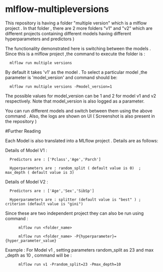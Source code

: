 # mlflow-multipleversions

This repository is having a folder "multiple version" which is a mlflow project . 
In that folder , there are 2 more folders "v1" and "v2" which are different projects containing different models having different hyperparameters and predictors )

The functionality demonstrated here is switching between the models . 
Since this is a mlflow project ,the command to execute the folder is : 

      mlflow run multiple versions  

By default it takes 'v1' as the model . To select a particular model ,the parameter is 'model_version' and command should be:

      mlflow run multiple versions -Pmodel_version=1
      
The possible values for model_version can be 1 and 2 for model v1 and v2 respectively.
Note that model_version is also logged as a parameter. 

You can run different models and switch between them using the above command . Also, the logs are shown on UI ( Screenshot is also present in the repository ) 


#Further Reading 

Each Model is also translated into a MLflow project . Details are as follows:

Details of Model V1 :
 
      Predictors are : ['Pclass','Age','Parch']
   
      Hyperparameters are : random_split ( default value is 0)  ;  max_depth ( default value is 3) 
  
Details of Model V2 :

      Predictors are : ['Age','Sex','SibSp']
  
      Hyperparameters are : splitter (default value is "best" ) ; criterion (default value is "gini") 
  
 Since these are two independent project they can also be run using command :
 
          mlflow run <folder_name> 
 
          mlflow run <folder_name> -P{hyperparameter}={hyper_parameter_value}
 
 Example : For Model v1 , setting parameters random_split as 23 and max _depth as 10 , command will be :
 
          mlflow run v1 -Prandom_split=23 -Pmax_depth=10
